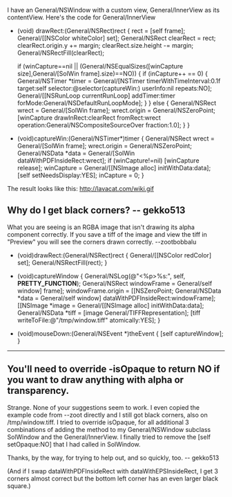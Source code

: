 

I have an General/NSWindow with a custom view, General/InnerView as its contentView. Here's the code for General/InnerView

    
- (void) drawRect:(General/NSRect)rect {
	rect = [self frame];
	General/[[NSColor whiteColor] set];
	General/NSRect clearRect = rect;
	clearRect.origin.y += margin;
	clearRect.size.height -= margin;
	General/NSRectFill(clearRect);
	
	if (winCapture==nil || (General/NSEqualSizes([winCapture size],General/[SolWin frame].size)==NO)) {
		if (inCapture++ == 0) {
			General/NSTimer *timer = General/[NSTimer timerWithTimeInterval:0.1f target:self selector:@selector(captureWin:) userInfo:nil repeats:NO];
			General/[[NSRunLoop currentRunLoop] addTimer:timer forMode:General/NSDefaultRunLoopMode];
		}
	} else {
		General/NSRect wrect = General/[SolWin frame];
		wrect.origin = General/NSZeroPoint;
		[winCapture drawInRect:clearRect fromRect:wrect operation:General/NSCompositeSourceOver fraction:1.0];
	}
}
- (void)captureWin:(General/NSTimer*)timer {
	General/NSRect wrect = General/[SolWin frame];
	wrect.origin = General/NSZeroPoint;
	General/NSData *data = General/[SolWin dataWithPDFInsideRect:wrect];
	if (winCapture!=nil)
		[winCapture release];
	winCapture = General/[[NSImage alloc] initWithData:data];
	[self setNeedsDisplay:YES];
	inCapture = 0;
}


The result looks like this:
http://lavacat.com/wiki.gif

Why do I get black corners? -- gekko513
----

What you are seeing is an RGBA image that isn't drawing its alpha component correctly. If you save a tiff of the image and view the tiff in "Preview" you will see the corners drawn correctly. --zootbobbalu

    
- (void)drawRect:(General/NSRect)rect {
	General/[[NSColor redColor] set]; General/NSRectFill(rect);
}

- (void)captureWindow {
	General/NSLog(@"<%p>%s:", self, __PRETTY_FUNCTION__);
	General/NSRect windowFrame = General/self window] frame];
	windowFrame.origin = [[NSZeroPoint;
	General/NSData *data = General/self window] dataWithPDFInsideRect:windowFrame];
	[[NSImage *image = General/[[NSImage alloc] initWithData:data];
	General/NSData *tiff = [image General/TIFFRepresentation];
	[tiff writeToFile:@"/tmp/window.tiff" atomically:YES];
}

- (void)mouseDown:(General/NSEvent *)theEvent {
	[self captureWindow];
}


----

You'll need to override -isOpaque to return NO if you want to draw anything with alpha or transparency.
----
Strange. None of your suggestions seem to work. I even copied the example code from --zoot directly and I still got black corners, also on /tmp/window.tiff. I tried to override isOpaque, for all additional 3 combinations of adding the method to my General/NSWindow subclass S<nowiki/>olWindow and the General/InnerView. I finally tried to remove the [self setOpaque:NO] that I had called in S<nowiki/>olWindow.

Thanks, by the way, for trying to help out, and so quickly, too. -- gekko513

(And if I swap dataWithPDFInsideRect with dataWithEPSInsideRect, I get 3 corners almost correct but the bottom left corner has an even larger black square.)